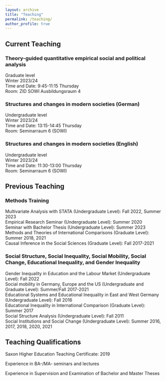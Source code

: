 ```yaml
---
layout: archive
title: "Teaching"
permalink: /teaching/
author_profile: true
---
```


## Current Teaching

### Theory-guided quantitative empirical social and political analysis
Graduate level<br /> Winter 2023/24<br /> Time and Date: 9:45-11:15 Thursday<br /> Room: ZID SOWI Ausbildungsraum 4

### Structures and changes in modern societies (German)
Undergraduate level<br />  Winter 2023/24<br /> Time and Date: 13:15-14:45 Thursday<br /> Room: Seminarraum 6 (SOWI)

### Structures and changes in modern societies (English)
Undergraduate level<br />  Winter 2023/24<br /> Time and Date: 11:30-13:00 Thursday<br /> Room: Seminarraum 6 (SOWI)



## Previous Teaching

### Methods Training

Multivariate Analysis with STATA (Undergraduate Level): Fall 2022, Summer 2023<br /> Empirical Research Seminar (Undergraduate Level): Summer 2020<br />Seminar with Bachelor Thesis (Undergraduate Level): Summer 2023<br /> Methods and Theories of International Comparisons (Graduate Level): Summer 2018, 2021<br />Causal Inference in the Social Sciences (Graduate Level): Fall 2017-2021


### Social Structure, Social Inequality, Social Mobility, Social Change, Educational Inequality, and Gender Inequality

Gender Inequality in Education and the Labour Market (Undergraduate Level): Fall 2022<br />Social mobility in Germany, Europe and the US (Undergraduate and Graduate Level): Summer/Fall 2017-2021<br />Educational Systems and Educational Inequality in East and West Germany (Undergraduate Level): Fall 2016<br /> Educational Inequality in International Comparison (Graduate Level): Summer 2017<br />Social Structure Analysis (Undergraduate Level): Fall 2011<br />Social Institutions and Social Change (Undergraduate Level): Summer 2016, 2017, 2018, 2020, 2021



## Teaching Qualifications

Saxon Higher Education Teaching Certificate: 2019

Experience in BA-/MA- seminars and lectures

Experience in Supervision and Examination of Bachelor and Master Theses
